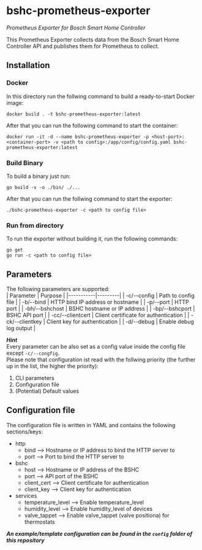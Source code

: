 # bshc-prometheus-exporter
*Prometheus Exporter for Bosch Smart Home Controller*

This Prometheus Exporter collects data from the Bosch Smart Home Controller API and publishes them for Prometheus to collect.

## Installation
### Docker
In this directory run the follwing command to build a ready-to-start Docker image:
```
docker build . -t bshc-prometheus-exporter:latest
```

After that you can run the following command to start the container:
```
docker run -it -d --name bshc-prometheus-exporter -p <host-port>:<container-port> -v <path to config>:/app/config/config.yaml bshc-prometheus-exporter:latest
```

### Build Binary
To build a binary just run:
```
go build -v -o ./bin/ ./...
```
After that you can run the follwing command to start the exporter:
```
./bshc-prometheus-exporter -c <path to config file>
```

### Run from directory
To run the exporter without building it, run the following commands:
```
go get
go run -c <path to config file>
```

## Parameters
The following parameters are supported:  
| Parameter | Purpose |
|-----------|---------|
| -c/--config | Path to config file |
| -b/--bind | HTTP bind IP address or hostname |
| -p/--port | HTTP port |
| -bh/--bshchost | BSHC hostname or IP address |
| -bp/--bshcport | BSHC API port |
| -cc/--clientcert | Client certificate for authentication |
| -ck/--clientkey | Client key for authentication |
| -d/--debug | Enable debug log output |

***Hint***  
Every parameter can be also set as a config value inside the config file except `-c/--congfig`.  
Please note that configuration ist read with the follwing priority (the further up in the list, the higher the priority):  
1. CLI parameters
2. Configuration file
3. (Potential) Default values

## Configuration file
The configuration file is written in YAML and contains the following sections/keys:
- http
  - bind --> Hostname or IP address to bind the HTTP server to
  - port --> Port to bind the HTTP server to
- bshc
  - host --> Hostname or IP address of the BSHC
  - port --> API port of the BSHC
  - client_cert --> Client certificate for authentication
  - client_key --> Client key for authentication
- services
  - temperature_level --> Enable temperature_level
  - humidity_level --> Enable humidity_level of devices
  - valve_tappet --> Enable valve_tappet (valve positiona) for thermostats

***An example/template configuration can be found in the `config` folder of this repository***